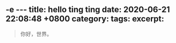 -e ---
title: hello ting ting
date:  2020-06-21 22:08:48 +0800
category: 
tags:
excerpt:
---

> 你好，世界。
